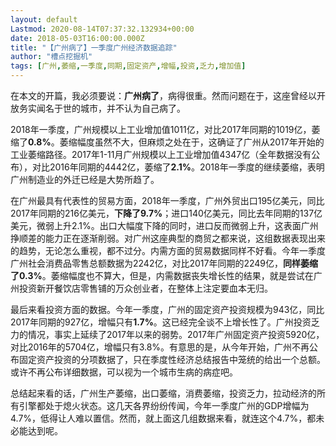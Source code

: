 ```yaml
---
layout: default
Lastmod: 2020-08-14T07:37:32.132934+00:00
date: 2018-05-03T16:00:00.000Z
title: "【广州病了】一季度广州经济数据追踪"
author: "槽点挖掘机"
tags: [广州,萎缩,一季度,同期,固定资产,增幅,投资,乏力,增加值]
---
```


在本文的开篇，我必须要说：**广州病了**，病得很重。然而问题在于，这座曾经以开放务实闻名于世的城市，并不认为自己病了。

2018年一季度，广州规模以上工业增加值1011亿，对比2017年同期的1019亿，萎缩了**0.8%**。萎缩幅度虽然不大，但麻烦之处在于，这确证了广州从2017年开始的工业萎缩路径。2017年1-11月广州规模以上工业增加值4347亿（全年数据没有公布），对比2016年同期的4442亿，萎缩了**2.1%**。2018年一季度的继续萎缩，表明广州制造业的外迁已经是大势所趋了。

在广州最具有代表性的贸易方面，2018年一季度，广州外贸出口195亿美元，同比2017年同期的216亿美元，**下降了9.7%**；进口140亿美元，同比去年同期的137亿美元，微弱上升2.1%。出口大幅度下降的同时，进口反而微弱上升，这表面广州挣顺差的能力正在逐渐削弱。对广州这座典型的商贸之都来说，这组数据表现出来的趋势，无论怎么重视，都不过分。内需方面的贸易数据同样不好看。今年一季度广州社会消费品零售总额数据为2242亿，对比2017年同期的2249亿，**同样萎缩了0.3%**。萎缩幅度也不算大，但是，内需数据丧失增长性的结果，就是尝试在广州投资新开餐饮店零售铺的万众创业者，在整体上注定要血本无归。

最后来看投资方面的数据。今年一季度，广州的固定资产投资规模为943亿，同比2017年同期的927亿，增幅只有**1.7%**。这已经完全谈不上增长性了。广州投资乏力的情况，事实上延续了2017年以来的弱势。2017年广州固定资产投资5920亿，对比2016年的5704亿，增幅只有3.8%。有意思的是，从今年开始，广州不再公布固定资产投资的分项数据了，只在季度性经济总结报告中笼统的给出一个总额。或许不再公布详细数据，可以视为一个城市生病的病症吧。

总结起来看的话，广州生产萎缩，出口萎缩，消费萎缩，投资乏力，拉动经济的所有引擎都处于熄火状态。这几天各界纷纷传闻，今年一季度广州的GDP增幅为4.7%，低得让人难以置信。然而，就上面这几组数据来看，就连这个4.7%，都未必能达到呢。
